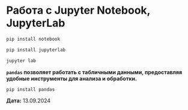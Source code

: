 # Работа с Jupyter Notebook, JupyterLab


```bash
pip install notebook
```

```bash
pip install jupyterlab
```

```bash
jupyter lab
```

**`pandas` позволяет работать с табличными данными, предоставляя удобные инструменты для анализа и обработки.**

```bash
pip install pandas
```




**Дата:** 13.09.2024